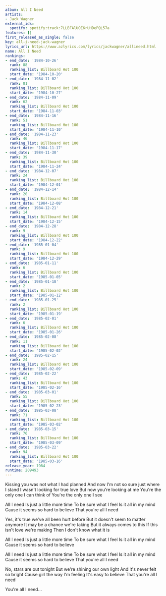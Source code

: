 ```yaml
---
album: All I Need
artists:
- Jack Wagner
external_ids:
  spotify: spotify:track:7LLBFAlUOE6rUHDePQL57a
features: []
first_released_as_single: false
key: all-i-need-jack-wagner
lyrics_url: https://www.azlyrics.com/lyrics/jackwagner/allineed.html
name: All I Need
rankings:
- end_date: '1984-10-26'
  rank: 88
  ranking_list: Billboard Hot 100
  start_date: '1984-10-20'
- end_date: '1984-11-02'
  rank: 81
  ranking_list: Billboard Hot 100
  start_date: '1984-10-27'
- end_date: '1984-11-09'
  rank: 62
  ranking_list: Billboard Hot 100
  start_date: '1984-11-03'
- end_date: '1984-11-16'
  rank: 51
  ranking_list: Billboard Hot 100
  start_date: '1984-11-10'
- end_date: '1984-11-23'
  rank: 46
  ranking_list: Billboard Hot 100
  start_date: '1984-11-17'
- end_date: '1984-11-30'
  rank: 39
  ranking_list: Billboard Hot 100
  start_date: '1984-11-24'
- end_date: '1984-12-07'
  rank: 24
  ranking_list: Billboard Hot 100
  start_date: '1984-12-01'
- end_date: '1984-12-14'
  rank: 20
  ranking_list: Billboard Hot 100
  start_date: '1984-12-08'
- end_date: '1984-12-21'
  rank: 14
  ranking_list: Billboard Hot 100
  start_date: '1984-12-15'
- end_date: '1984-12-28'
  rank: 9
  ranking_list: Billboard Hot 100
  start_date: '1984-12-22'
- end_date: '1985-01-04'
  rank: 9
  ranking_list: Billboard Hot 100
  start_date: '1984-12-29'
- end_date: '1985-01-11'
  rank: 6
  ranking_list: Billboard Hot 100
  start_date: '1985-01-05'
- end_date: '1985-01-18'
  rank: 2
  ranking_list: Billboard Hot 100
  start_date: '1985-01-12'
- end_date: '1985-01-25'
  rank: 2
  ranking_list: Billboard Hot 100
  start_date: '1985-01-19'
- end_date: '1985-02-01'
  rank: 6
  ranking_list: Billboard Hot 100
  start_date: '1985-01-26'
- end_date: '1985-02-08'
  rank: 11
  ranking_list: Billboard Hot 100
  start_date: '1985-02-02'
- end_date: '1985-02-15'
  rank: 24
  ranking_list: Billboard Hot 100
  start_date: '1985-02-09'
- end_date: '1985-02-22'
  rank: 43
  ranking_list: Billboard Hot 100
  start_date: '1985-02-16'
- end_date: '1985-03-01'
  rank: 55
  ranking_list: Billboard Hot 100
  start_date: '1985-02-23'
- end_date: '1985-03-08'
  rank: 71
  ranking_list: Billboard Hot 100
  start_date: '1985-03-02'
- end_date: '1985-03-15'
  rank: 76
  ranking_list: Billboard Hot 100
  start_date: '1985-03-09'
- end_date: '1985-03-22'
  rank: 94
  ranking_list: Billboard Hot 100
  start_date: '1985-03-16'
release_year: 1984
runtime: 209493
---
```

Kissing you was not what I had planned
And now I'm not so sure just where I stand
I wasn't looking for true love
But now you're looking at me
You're the only one I can think of
You're the only one I see

All I need
Is just a little more time
To be sure what I feel
Is it all in my mind
Cause it seems so hard to believe
That you're all I need

Yes, it's true we've all been hurt before
But it doesn't seem to matter anymore
It may be a chance we're taking
But it always comes to this
If this isn't love we're making
Then I don't know what it is

All I need
Is just a little more time
To be sure what I feel
Is it all in my mind
Cause it seems so hard to believe

All I need
Is just a little more time
To be sure what I feel
Is it all in my mind
Cause it seems so hard to believe
That you're all I need

No, stars are out tonight
But we're shining our own light
And it's never felt so bright
Cause girl the way I'm feeling
It's easy to believe
That you're all I need

You're all I need...
